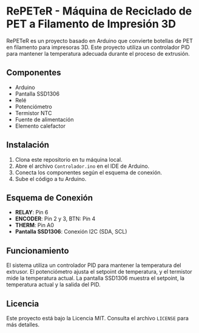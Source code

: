 # RePETeR - Máquina de Reciclado de PET a Filamento de Impresión 3D

RePETeR es un proyecto basado en Arduino que convierte botellas de PET en filamento para impresoras 3D. Este proyecto utiliza un controlador PID para mantener la temperatura adecuada durante el proceso de extrusión.

## Componentes

- Arduino
- Pantalla SSD1306
- Relé
- Potenciómetro
- Termistor NTC
- Fuente de alimentación
- Elemento calefactor

## Instalación

1. Clona este repositorio en tu máquina local.
2. Abre el archivo `Controlador.ino` en el IDE de Arduino.
3. Conecta los componentes según el esquema de conexión.
4. Sube el código a tu Arduino.

## Esquema de Conexión

- **RELAY**: Pin 6
- **ENCODER**: Pin 2 y 3, BTN: Pin 4
- **THERM**: Pin A0
- **Pantalla SSD1306**: Conexión I2C (SDA, SCL)

## Funcionamiento

El sistema utiliza un controlador PID para mantener la temperatura del extrusor. El potenciómetro ajusta el setpoint de temperatura, y el termistor mide la temperatura actual. La pantalla SSD1306 muestra el setpoint, la temperatura actual y la salida del PID.


## Licencia

Este proyecto está bajo la Licencia MIT. Consulta el archivo `LICENSE` para más detalles.
